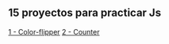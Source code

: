 ## 15 proyectos para practicar Js

[1 - Color-flipper](https://santiagoivan.github.io/01-color-flipper/setup)
[2 - Counter](https://santiagoivan.github.io/02-counter/setup)
